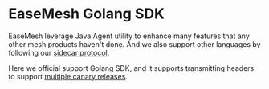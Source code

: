 # EaseMesh Golang SDK

EaseMesh leverage Java Agent utility to enhance many features that any other mesh products haven't done. And we also support other languages by following our [sidecar protocol](../docs/sidecar-protocol.md).

Here we official support Golang SDK, and it supports transmitting headers to support [multiple canary releases](../docs/service-canary-user-manual.md).
